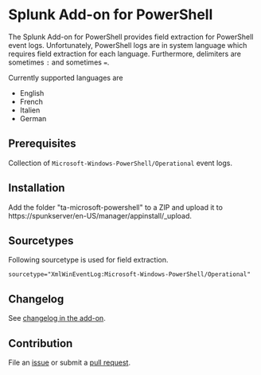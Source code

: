 # Splunk Add-on for PowerShell

The Splunk Add-on for PowerShell provides field extraction for PowerShell event
logs. Unfortunately, PowerShell logs are in system language which requires field 
extraction for each language. Furthermore, delimiters are sometimes `:` and sometimes `=`.

Currently supported languages are
* English
* French
* Italien
* German

## Prerequisites

Collection of `Microsoft-Windows-PowerShell/Operational` event logs.

## Installation

Add the folder "ta-microsoft-powershell" to a ZIP and upload it to https://spunkserver/en-US/manager/appinstall/_upload.

## Sourcetypes

Following sourcetype is used for field extraction.

```
sourcetype="XmlWinEventLog:Microsoft-Windows-PowerShell/Operational" 
```

## Changelog

See [changelog in the add-on](ta-microsoft-powershell/README.md).

## Contribution

File an [issue](https://github.com/swisscom/splunk-addon-powershell/issues) or submit a [pull request](https://github.com/swisscom/splunk-addon-powershell/pulls).
